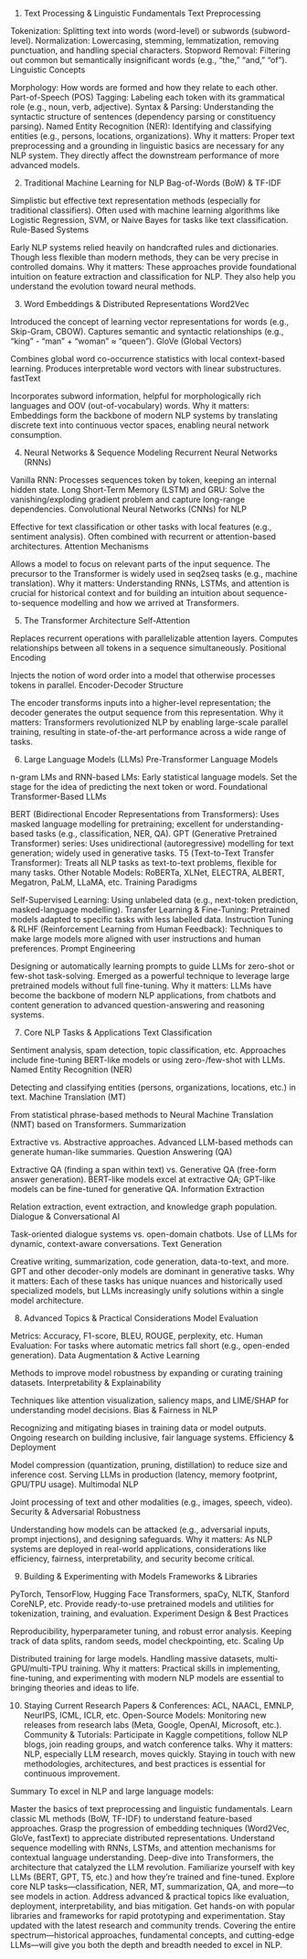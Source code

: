 1. Text Processing & Linguistic Fundamentals
Text Preprocessing

Tokenization: Splitting text into words (word-level) or subwords (subword-level).
Normalization: Lowercasing, stemming, lemmatization, removing punctuation, and handling special characters.
Stopword Removal: Filtering out common but semantically insignificant words (e.g., “the,” “and,” “of”).
Linguistic Concepts

Morphology: How words are formed and how they relate to each other.
Part-of-Speech (POS) Tagging: Labeling each token with its grammatical role (e.g., noun, verb, adjective).
Syntax & Parsing: Understanding the syntactic structure of sentences (dependency parsing or constituency parsing).
Named Entity Recognition (NER): Identifying and classifying entities (e.g., persons, locations, organizations).
Why it matters: Proper text preprocessing and a grounding in linguistic basics are necessary for any NLP system. They directly affect the downstream performance of more advanced models.

2. Traditional Machine Learning for NLP
Bag-of-Words (BoW) & TF-IDF

Simplistic but effective text representation methods (especially for traditional classifiers).
Often used with machine learning algorithms like Logistic Regression, SVM, or Naive Bayes for tasks like text classification.
Rule-Based Systems

Early NLP systems relied heavily on handcrafted rules and dictionaries.
Though less flexible than modern methods, they can be very precise in controlled domains.
Why it matters: These approaches provide foundational intuition on feature extraction and classification for NLP. They also help you understand the evolution toward neural methods.

3. Word Embeddings & Distributed Representations
Word2Vec

Introduced the concept of learning vector representations for words (e.g., Skip-Gram, CBOW).
Captures semantic and syntactic relationships (e.g., “king” - “man” + “woman” ≈ “queen”).
GloVe (Global Vectors)

Combines global word co-occurrence statistics with local context-based learning.
Produces interpretable word vectors with linear substructures.
fastText

Incorporates subword information, helpful for morphologically rich languages and OOV (out-of-vocabulary) words.
Why it matters: Embeddings form the backbone of modern NLP systems by translating discrete text into continuous vector spaces, enabling neural network consumption.

4. Neural Networks & Sequence Modeling
Recurrent Neural Networks (RNNs)

Vanilla RNN: Processes sequences token by token, keeping an internal hidden state.
Long Short-Term Memory (LSTM) and GRU: Solve the vanishing/exploding gradient problem and capture long-range dependencies.
Convolutional Neural Networks (CNNs) for NLP

Effective for text classification or other tasks with local features (e.g., sentiment analysis).
Often combined with recurrent or attention-based architectures.
Attention Mechanisms

Allows a model to focus on relevant parts of the input sequence.
The precursor to the Transformer is widely used in seq2seq tasks (e.g., machine translation).
Why it matters: Understanding RNNs, LSTMs, and attention is crucial for historical context and for building an intuition about sequence-to-sequence modelling and how we arrived at Transformers.

5. The Transformer Architecture
Self-Attention

Replaces recurrent operations with parallelizable attention layers.
Computes relationships between all tokens in a sequence simultaneously.
Positional Encoding

Injects the notion of word order into a model that otherwise processes tokens in parallel.
Encoder-Decoder Structure

The encoder transforms inputs into a higher-level representation; the decoder generates the output sequence from this representation.
Why it matters: Transformers revolutionized NLP by enabling large-scale parallel training, resulting in state-of-the-art performance across a wide range of tasks.

6. Large Language Models (LLMs)
Pre-Transformer Language Models

n-gram LMs and RNN-based LMs: Early statistical language models.
Set the stage for the idea of predicting the next token or word.
Foundational Transformer-Based LLMs

BERT (Bidirectional Encoder Representations from Transformers): Uses masked language modelling for pretraining; excellent for understanding-based tasks (e.g., classification, NER, QA).
GPT (Generative Pretrained Transformer) series: Uses unidirectional (autoregressive) modelling for text generation; widely used in generative tasks.
T5 (Text-to-Text Transfer Transformer): Treats all NLP tasks as text-to-text problems, flexible for many tasks.
Other Notable Models: RoBERTa, XLNet, ELECTRA, ALBERT, Megatron, PaLM, LLaMA, etc.
Training Paradigms

Self-Supervised Learning: Using unlabeled data (e.g., next-token prediction, masked-language modelling).
Transfer Learning & Fine-Tuning: Pretrained models adapted to specific tasks with less labelled data.
Instruction Tuning & RLHF (Reinforcement Learning from Human Feedback): Techniques to make large models more aligned with user instructions and human preferences.
Prompt Engineering

Designing or automatically learning prompts to guide LLMs for zero-shot or few-shot task-solving.
Emerged as a powerful technique to leverage large pretrained models without full fine-tuning.
Why it matters: LLMs have become the backbone of modern NLP applications, from chatbots and content generation to advanced question-answering and reasoning systems.

7. Core NLP Tasks & Applications
Text Classification

Sentiment analysis, spam detection, topic classification, etc.
Approaches include fine-tuning BERT-like models or using zero-/few-shot with LLMs.
Named Entity Recognition (NER)

Detecting and classifying entities (persons, organizations, locations, etc.) in text.
Machine Translation (MT)

From statistical phrase-based methods to Neural Machine Translation (NMT) based on Transformers.
Summarization

Extractive vs. Abstractive approaches.
Advanced LLM-based methods can generate human-like summaries.
Question Answering (QA)

Extractive QA (finding a span within text) vs. Generative QA (free-form answer generation).
BERT-like models excel at extractive QA; GPT-like models can be fine-tuned for generative QA.
Information Extraction

Relation extraction, event extraction, and knowledge graph population.
Dialogue & Conversational AI

Task-oriented dialogue systems vs. open-domain chatbots.
Use of LLMs for dynamic, context-aware conversations.
Text Generation

Creative writing, summarization, code generation, data-to-text, and more.
GPT and other decoder-only models are dominant in generative tasks.
Why it matters: Each of these tasks has unique nuances and historically used specialized models, but LLMs increasingly unify solutions within a single model architecture.

8. Advanced Topics & Practical Considerations
Model Evaluation

Metrics: Accuracy, F1-score, BLEU, ROUGE, perplexity, etc.
Human Evaluation: For tasks where automatic metrics fall short (e.g., open-ended generation).
Data Augmentation & Active Learning

Methods to improve model robustness by expanding or curating training datasets.
Interpretability & Explainability

Techniques like attention visualization, saliency maps, and LIME/SHAP for understanding model decisions.
Bias & Fairness in NLP

Recognizing and mitigating biases in training data or model outputs.
Ongoing research on building inclusive, fair language systems.
Efficiency & Deployment

Model compression (quantization, pruning, distillation) to reduce size and inference cost.
Serving LLMs in production (latency, memory footprint, GPU/TPU usage).
Multimodal NLP

Joint processing of text and other modalities (e.g., images, speech, video).
Security & Adversarial Robustness

Understanding how models can be attacked (e.g., adversarial inputs, prompt injections), and designing safeguards.
Why it matters: As NLP systems are deployed in real-world applications, considerations like efficiency, fairness, interpretability, and security become critical.

9. Building & Experimenting with Models
Frameworks & Libraries

PyTorch, TensorFlow, Hugging Face Transformers, spaCy, NLTK, Stanford CoreNLP, etc.
Provide ready-to-use pretrained models and utilities for tokenization, training, and evaluation.
Experiment Design & Best Practices

Reproducibility, hyperparameter tuning, and robust error analysis.
Keeping track of data splits, random seeds, model checkpointing, etc.
Scaling Up

Distributed training for large models.
Handling massive datasets, multi-GPU/multi-TPU training.
Why it matters: Practical skills in implementing, fine-tuning, and experimenting with modern NLP models are essential to bringing theories and ideas to life.

10. Staying Current
Research Papers & Conferences: ACL, NAACL, EMNLP, NeurIPS, ICML, ICLR, etc.
Open-Source Models: Monitoring new releases from research labs (Meta, Google, OpenAI, Microsoft, etc.).
Community & Tutorials: Participate in Kaggle competitions, follow NLP blogs, join reading groups, and watch conference talks.
Why it matters: NLP, especially LLM research, moves quickly. Staying in touch with new methodologies, architectures, and best practices is essential for continuous improvement.

Summary
To excel in NLP and large language models:

Master the basics of text preprocessing and linguistic fundamentals.
Learn classic ML methods (BoW, TF-IDF) to understand feature-based approaches.
Grasp the progression of embedding techniques (Word2Vec, GloVe, fastText) to appreciate distributed representations.
Understand sequence modelling with RNNs, LSTMs, and attention mechanisms for contextual language understanding.
Deep-dive into Transformers, the architecture that catalyzed the LLM revolution.
Familiarize yourself with key LLMs (BERT, GPT, T5, etc.) and how they’re trained and fine-tuned.
Explore core NLP tasks—classification, NER, MT, summarization, QA, and more—to see models in action.
Address advanced & practical topics like evaluation, deployment, interpretability, and bias mitigation.
Get hands-on with popular libraries and frameworks for rapid prototyping and experimentation.
Stay updated with the latest research and community trends.
Covering the entire spectrum—historical approaches, fundamental concepts, and cutting-edge LLMs—will give you both the depth and breadth needed to excel in NLP.
